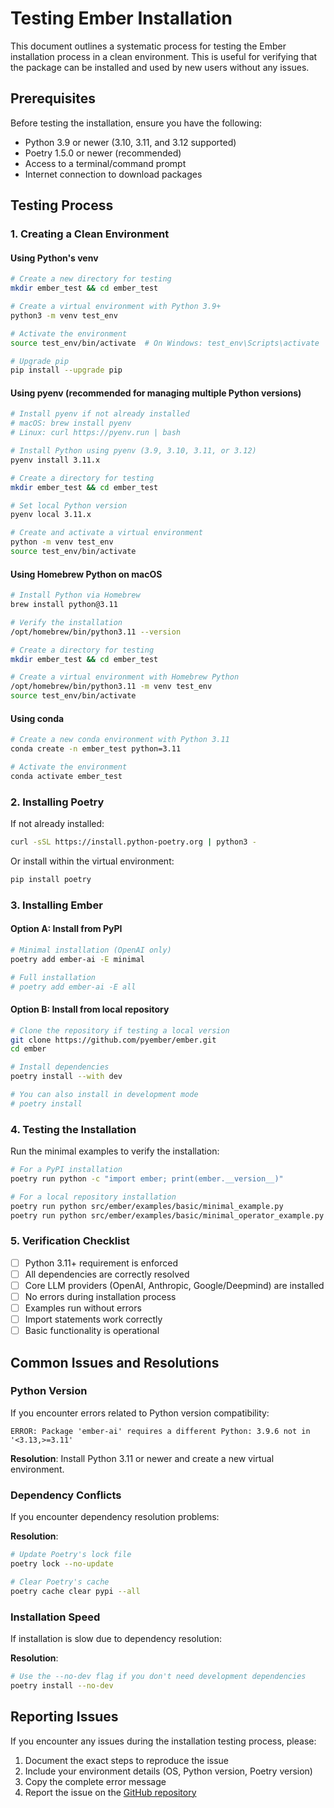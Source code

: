 # Testing Ember Installation

This document outlines a systematic process for testing the Ember installation process in a clean environment. This is useful for verifying that the package can be installed and used by new users without any issues.

## Prerequisites

Before testing the installation, ensure you have the following:

- Python 3.9 or newer (3.10, 3.11, and 3.12 supported)
- Poetry 1.5.0 or newer (recommended)
- Access to a terminal/command prompt
- Internet connection to download packages

## Testing Process

### 1. Creating a Clean Environment

#### Using Python's venv 

```bash
# Create a new directory for testing
mkdir ember_test && cd ember_test

# Create a virtual environment with Python 3.9+
python3 -m venv test_env

# Activate the environment
source test_env/bin/activate  # On Windows: test_env\Scripts\activate

# Upgrade pip
pip install --upgrade pip
```

#### Using pyenv (recommended for managing multiple Python versions)

```bash
# Install pyenv if not already installed
# macOS: brew install pyenv
# Linux: curl https://pyenv.run | bash

# Install Python using pyenv (3.9, 3.10, 3.11, or 3.12)
pyenv install 3.11.x

# Create a directory for testing
mkdir ember_test && cd ember_test

# Set local Python version
pyenv local 3.11.x

# Create and activate a virtual environment
python -m venv test_env
source test_env/bin/activate
```

#### Using Homebrew Python on macOS

```bash
# Install Python via Homebrew
brew install python@3.11

# Verify the installation
/opt/homebrew/bin/python3.11 --version

# Create a directory for testing
mkdir ember_test && cd ember_test

# Create a virtual environment with Homebrew Python
/opt/homebrew/bin/python3.11 -m venv test_env
source test_env/bin/activate
```

#### Using conda

```bash
# Create a new conda environment with Python 3.11
conda create -n ember_test python=3.11

# Activate the environment
conda activate ember_test
```

### 2. Installing Poetry

If not already installed:

```bash
curl -sSL https://install.python-poetry.org | python3 -
```

Or install within the virtual environment:

```bash
pip install poetry
```

### 3. Installing Ember

#### Option A: Install from PyPI

```bash
# Minimal installation (OpenAI only)
poetry add ember-ai -E minimal

# Full installation
# poetry add ember-ai -E all
```

#### Option B: Install from local repository

```bash
# Clone the repository if testing a local version
git clone https://github.com/pyember/ember.git
cd ember

# Install dependencies
poetry install --with dev

# You can also install in development mode
# poetry install
```

### 4. Testing the Installation

Run the minimal examples to verify the installation:

```bash
# For a PyPI installation
poetry run python -c "import ember; print(ember.__version__)"

# For a local repository installation
poetry run python src/ember/examples/basic/minimal_example.py
poetry run python src/ember/examples/basic/minimal_operator_example.py
```

### 5. Verification Checklist

- [ ] Python 3.11+ requirement is enforced
- [ ] All dependencies are correctly resolved
- [ ] Core LLM providers (OpenAI, Anthropic, Google/Deepmind) are installed
- [ ] No errors during installation process
- [ ] Examples run without errors
- [ ] Import statements work correctly
- [ ] Basic functionality is operational

## Common Issues and Resolutions

### Python Version

If you encounter errors related to Python version compatibility:

```
ERROR: Package 'ember-ai' requires a different Python: 3.9.6 not in '<3.13,>=3.11'
```

**Resolution**: Install Python 3.11 or newer and create a new virtual environment.

### Dependency Conflicts

If you encounter dependency resolution problems:

**Resolution**: 
```bash
# Update Poetry's lock file
poetry lock --no-update

# Clear Poetry's cache
poetry cache clear pypi --all
```

### Installation Speed

If installation is slow due to dependency resolution:

**Resolution**:
```bash
# Use the --no-dev flag if you don't need development dependencies
poetry install --no-dev
```

## Reporting Issues

If you encounter any issues during the installation testing process, please:

1. Document the exact steps to reproduce the issue
2. Include your environment details (OS, Python version, Poetry version)
3. Copy the complete error message
4. Report the issue on the [GitHub repository](https://github.com/pyember/ember/issues)